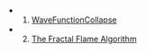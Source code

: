 - 1.  [WaveFunctionCollapse](https://github.com/all-in-one-houdini/Houdini_Algorithmic/blob/main/Algorithmic_Base/WaveFunctionCollapse.md)

- 2.  [The Fractal Flame Algorithm](https://github.com/all-in-one-houdini/Houdini_Algorithmic/blob/main/Algorithmic_Base/TheFractalFlameAlgorithm.md)
